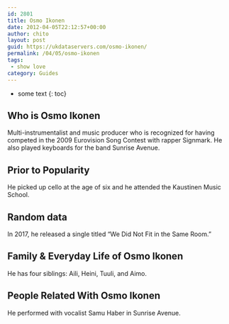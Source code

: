 ```yaml
---
id: 2801
title: Osmo Ikonen
date: 2012-04-05T22:12:57+00:00
author: chito
layout: post
guid: https://ukdataservers.com/osmo-ikonen/
permalink: /04/05/osmo-ikonen
tags:
 - show love
category: Guides
---
```


* some text
{: toc}
          
          
## Who is  Osmo Ikonen
                  
                  
                  
Multi-instrumentalist and music producer who is recognized for having competed in the 2009 Eurovision Song Contest with rapper Signmark. He also played keyboards for the band Sunrise Avenue.
                  
                
                
                
## Prior to Popularity 
                  
                  
                  
He picked up cello at the age of six and he attended the Kaustinen Music School.
                  
                
                
                
## Random data 
                  
                  
                  
In 2017, he released a single titled &#8220;We Did Not Fit in the Same Room.&#8221;
                  
                
                
                
## Family & Everyday Life of Osmo Ikonen
                  
                  
                  
He has four siblings: Aili, Heini, Tuuli, and Aimo.
                  
                
                
                
## People Related With  Osmo Ikonen
                  
                  
                  
He performed with vocalist Samu Haber in Sunrise Avenue. 
                  
                
              
            
          
          
          
    
    
  
